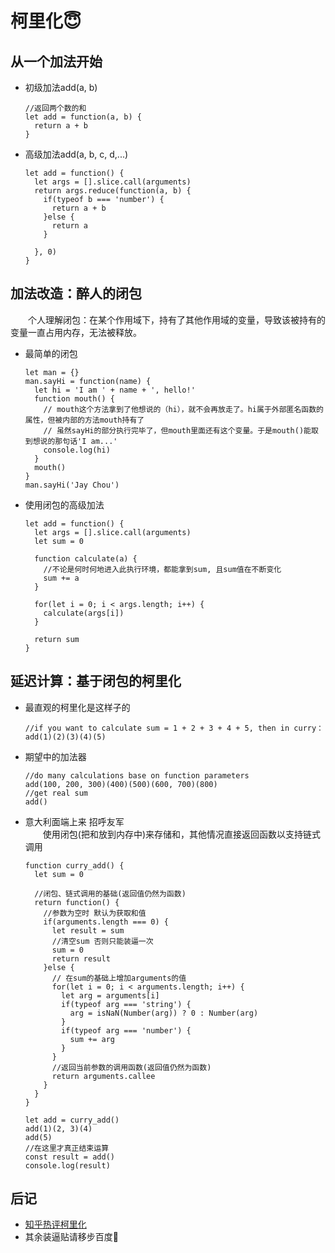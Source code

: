 # 柯里化:innocent:
## 从一个加法开始
* 初级加法add(a, b)
      
      //返回两个数的和
      let add = function(a, b) {
        return a + b
      }
* 高级加法add(a, b, c, d,...)
    
      let add = function() {
        let args = [].slice.call(arguments)
        return args.reduce(function(a, b) {
          if(typeof b === 'number') {
            return a + b
          }else {
            return a
          }
          
        }, 0)
      }
## 加法改造：醉人的闭包
　　个人理解闭包：在某个作用域下，持有了其他作用域的变量，导致该被持有的变量一直占用内存，无法被释放。
* 最简单的闭包

      let man = {}
      man.sayHi = function(name) {
        let hi = 'I am ' + name + ', hello!'
        function mouth() {
          // mouth这个方法拿到了他想说的（hi），就不会再放走了。hi属于外部匿名函数的属性，但被内部的方法mouth持有了
          // 虽然sayHi的部分执行完毕了，但mouth里面还有这个变量。于是mouth()能取到想说的那句话'I am...'
          console.log(hi)
        }
        mouth()
      }
      man.sayHi('Jay Chou')
* 使用闭包的高级加法

      let add = function() {
        let args = [].slice.call(arguments)
        let sum = 0
        
        function calculate(a) {
          //不论是何时何地进入此执行环境，都能拿到sum, 且sum值在不断变化
          sum += a
        }
        
        for(let i = 0; i < args.length; i++) {
          calculate(args[i])
        }
        
        return sum
      }
## 延迟计算：基于闭包的柯里化
* 最直观的柯里化是这样子的
  
      //if you want to calculate sum = 1 + 2 + 3 + 4 + 5, then in curry：
      add(1)(2)(3)(4)(5)
* 期望中的加法器

      //do many calculations base on function parameters
      add(100, 200, 300)(400)(500)(600, 700)(800)
      //get real sum
      add()
* 意大利面端上来 招呼友军  
　　使用闭包(把和放到内存中)来存储和，其他情况直接返回函数以支持链式调用
  
      function curry_add() {
        let sum = 0
        
        //闭包、链式调用的基础(返回值仍然为函数)
        return function() {
          //参数为空时 默认为获取和值
          if(arguments.length === 0) {
            let result = sum
            //清空sum 否则只能装逼一次
            sum = 0 
            return result
          }else {
            // 在sum的基础上增加arguments的值
            for(let i = 0; i < arguments.length; i++) {
              let arg = arguments[i]
              if(typeof arg === 'string') {
                arg = isNaN(Number(arg)) ? 0 : Number(arg)
              }
              if(typeof arg === 'number') {
                sum += arg
              }
            }
            //返回当前参数的调用函数(返回值仍然为函数)
            return arguments.callee
          }
        }
      }
      
      let add = curry_add()
      add(1)(2, 3)(4)
      add(5)
      //在这里才真正结束运算
      const result = add()
      console.log(result)
      
## 后记
* [知乎热评柯里化](https://www.zhihu.com/question/37774367)
* 其余装逼贴请移步百度:ghost:
    
